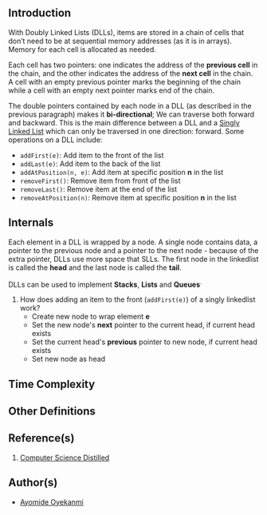 ## Introduction
With Doubly Linked Lists (DLLs), items are stored in a chain of cells that don’t need to be at sequential memory addresses (as it is in arrays). Memory for each cell is allocated as needed. 

Each cell has two pointers: one indicates the address of the **previous cell** in the chain, and the other indicates the address of the **next cell** in the chain. A cell with an empty previous pointer marks the beginning of the chain while a cell with an empty next pointer marks end of the chain. 

The double pointers contained by each node in a DLL (as described in the previous paragraph) makes it **bi-directional**; We can traverse both forward and backward. This is the main difference between a DLL and a [Singly Linked List]() which can only be traversed in one direction: forward. Some operations on a DLL include:
* `addFirst(e)`: Add item to the front of the list
* `addLast(e)`: Add item to the back of the list
* `addAtPosition(n, e)`: Add item at specific position **n** in the list
* `removeFirst()`: Remove item from front of the list
* `removeLast()`: Remove item at the end of the list
* `removeAtPosition(n)`: Remove item at specific position **n** in the list

## Internals
Each element in a DLL is wrapped by a node. A single node contains data, a pointer to the previous node and a pointer to the next node - because of the extra pointer, DLLs use more space that SLLs. The first node in the linkedlist is called the **head** and the last node is called the **tail**.

DLLs can be used to implement **Stacks**, **Lists** and **Queues**<sup>.

1. How does adding an item to the front (`addFirst(e)`) of a singly linkedlist work?
    - Create new node to wrap element **e** 
    - Set the new node's **next** pointer to the current head, if current head exists
    - Set the current head's **previous** pointer to new node, if current head exists
    - Set new node as head

## Time Complexity

## Other Definitions

## Reference(s)
1. [Computer Science Distilled](https://www.amazon.co.uk/Computer-Science-Distilled-Computational-Problems/dp/0997316020/ref=sr_1_1?adgrpid=52658140545&dchild=1&gclid=Cj0KCQjw8fr7BRDSARIsAK0Qqr6bz1aEFd_X517mpcZBAGaDJaeg-WARxB6mwEMMtupTPnTGI0a-1SIaAmH5EALw_wcB&hvadid=259122221401&hvdev=c&hvlocint=9041110&hvlocphy=1010294&hvnetw=g&hvqmt=e&hvrand=6311385300851562426&hvtargid=kwd-297429021778&hydadcr=17613_1817768&keywords=computer+science+distilled&qid=1602170396&sr=8-1&tag=googhydr-21)

## Author(s)
* [Ayomide Oyekanmi](https://github.com/oyekanmiayo)